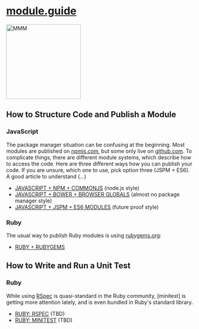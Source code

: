 # [module.guide](http://module.guide)

<img width="200" src="http://moremicromodules.org/mmm.png" alt="MMM">

## How to Structure Code and Publish a Module

### JavaScript

The package manager situation can be confusing at the beginning. Most modules are published on [npmjs.com](http://npmjs.com/), but some only live on [github.com](https://github.com). To complicate things, there are different module systems, which describe how to access the code. Here are three different ways how you can publish your code. If you are unsure, which one to use, pick option three (JSPM + ES6). A good article to understand (...)

* [JAVASCRIPT + NPM + COMMONJS](https://github.com/micromodules/guides/blob/master/MODULES/JAVASCRIPT-NPM-COMMONJS.md) (node.js style)
* [JAVASCRIPT + BOWER + BROWSER GLOBALS](https://github.com/micromodules/guides/blob/master/MODULES/JAVASCRIPT-BOWER-GLOBALS.md) (almost no package manager style)
* [JAVASCRIPT + JSPM + ES6 MODULES](https://github.com/micromodules/guides/blob/master/MODULES/JAVASCRIPT-JSPM-ES6.md) (future proof style)

### Ruby

The usual way to publish Ruby modules is using [rubygems.org](https://rubygems.org):

* [RUBY + RUBYGEMS](https://github.com/micromodules/guides/blob/master/MODULES/RUBY-RUBYGEMS.md)


## How to Write and Run a Unit Test

### Ruby

While using [RSpec](...) is quasi-standard in the Ruby community, [minitest] is getting more attention lately, and is even bundled in Ruby's standard library.

* [RUBY: RSPEC](https://github.com/micromodules/guides/blob/master/TESTS/RUBY-RSPEC.md) (TBD)
* [RUBY: MINITEST](https://github.com/micromodules/guides/blob/master/TESTS/RUBY-MINITEST.md) (TBD)
